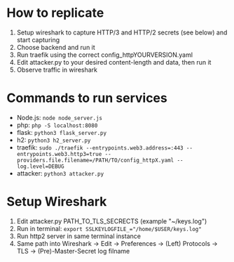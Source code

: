 # How to replicate

 1. Setup wireshark to capture HTTP/3 and HTTP/2 secrets (see below) and start capturing
 2. Choose backend and run it
 3. Run traefik using the correct config_httpYOURVERSION.yaml
 4. Edit attacker.py to your desired content-length and data, then run it
 5. Observe traffic in wireshark

# Commands to run services

 - Node.js: `node node_server.js`
 - php: `php -S localhost:8080`
 - flask: `python3 flask_server.py`
 - h2: `python3 h2_server.py`
 - traefik: `sudo ./traefik --entrypoints.web3.address=:443 --entrypoints.web3.http3=true --providers.file.filename=/PATH/TO/config_httpX.yaml --log.level=DEBUG`
 - attacker: `python3 attacker.py`

# Setup Wireshark

 1. Edit attacker.py PATH_TO_TLS_SECRECTS (example "~/keys.log")
 2. Run in terminal: `export SSLKEYLOGFILE_="/home/$USER/keys.log"`
 3. Run http2 server in same terminal instance
 4. Same path into Wireshark -> Edit -> Preferences -> (Left) Protocols -> TLS -> (Pre)-Master-Secret log filname
